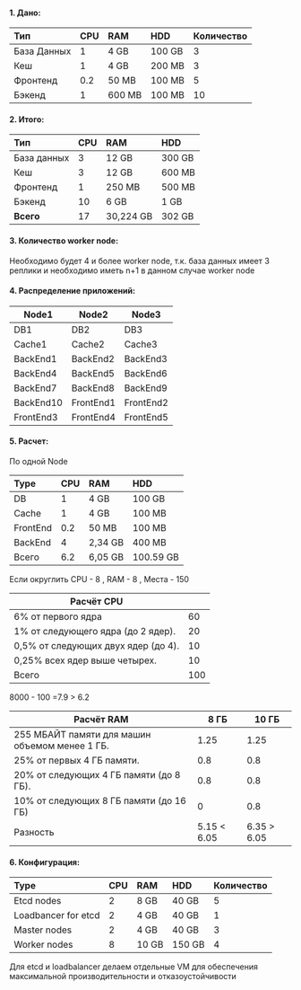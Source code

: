 #### 1. Дано:

| Тип         | CPU | RAM    | HDD    | Количество |
|:------------|:----|:-------|:-------|:-----------|
| База Данных | 1   | 4 GB   | 100 GB | 3          |
| Кеш         | 1   | 4 GB   | 200 MB | 3          |
| Фронтенд    | 0.2 | 50 MB  | 100 MB | 5          |
| Бэкенд      | 1   | 600 MB | 100 MB | 10         |

#### 2. Итого:

| **Тип**         | **CPU** | **RAM**       | **HDD**     | 
|:------------|:----|:----------|:--------|
| База данных | 3   | 12 GB     | 300 GB  | 
| Кеш         | 3   | 12 GB     | 600 MB  |
| Фронтенд    | 1   | 250 MB    | 500 MB  |
| Бэкенд      | 10  | 6 GB      | 1 GB    |
| **Всего**       | 17  | 30,224 GB | 302  GB | 

#### 3. Количество worker node:

Необходимо будет 4 и более worker node, т.к. база данных имеет 3 реплики и необходимо иметь n+1 в данном случае worker node

#### 4. Распределение приложений:

| Node1     | Node2     | Node3     |
|-----------|-----------|-----------|
| DB1       | DB2       | DB3       |
| Cache1    | Cache2    | Cache3    | 
| BackEnd1  | BackEnd2  | BackEnd3  |
| BackEnd4  | BackEnd5  | BackEnd6  |
| BackEnd7  | BackEnd8  | BackEnd9  |
| BackEnd10 | FrontEnd1 | FrontEnd2 |
| FrontEnd3 | FrontEnd4 | FrontEnd5 |

#### 5. Расчет:

По одной Node

| Type     | CPU | RAM     | HDD        | 
|:---------|:----|:--------|:-----------|
| DB       | 1   | 4 GB    | 100 GB     | 
| Cache    | 1   | 4 GB    | 100 MB     |
| FrontEnd | 0.2 | 50 MB   | 100 MB     |
| BackEnd  | 4   | 2,34 GB | 400 MB     |
| Всего    | 6.2 | 6,05 GB | 100.59  GB |

Если округлить CPU - 8 , RAM - 8 , Места - 150

| Расчёт CPU                          |     |
|-------------------------------------|-----|
| 6% от первого ядра                  | 60  |
| 1% от следующего ядра (до 2 ядер).  | 20  |
| 0,5% от следующих двух ядер (до 4). | 10  |
| 0,25% всех ядер выше четырех.       | 10  |
| Всего                               | 100 |

8000 - 100 =7.9 > 6.2

| Расчёт RAM                                     | 8 ГБ        | 10 ГБ       |
|------------------------------------------------|-------------|-------------|
| 255 МБАЙТ памяти для машин объемом менее 1 ГБ. | 1.25        | 1.25        |
| 25% от первых 4 ГБ памяти.                     | 0.8         | 0.8         |
| 20% от следующих 4 ГБ памяти (до 8 ГБ).        | 0.8         | 0.8         |
| 10% от следующих 8 ГБ памяти (до 16 ГБ)        | 0           | 0.8         |
| Разность                                       | 5.15 < 6.05 | 6.35 > 6.05 |


#### 6. Конфигурация:

| Type                | CPU | RAM   | HDD    | Количество |
|:--------------------|:----|:------|:-------|:-----------|
| Etcd nodes          | 2   | 8 GB  | 40 GB  | 5          |
| Loadbancer for etcd | 2   | 4 GB  | 40 GB  | 1          |
| Master nodes        | 2   | 4 GB  | 40 GB  | 3          |
| Worker nodes        | 8   | 10 GB | 150 GB | 4          |

Для etcd и loadbalancer делаем отдельные VM для обеспечения максимальной производительности и отказоустойчивости